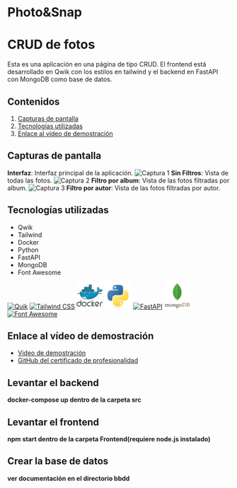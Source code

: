 # Photo&Snap
# CRUD de fotos

Esta es una aplicación en una página de tipo CRUD. El frontend está desarrollado en Qwik con los estilos en tailwind y el backend en FastAPI con MongoDB como base de datos.

## Contenidos

1. [Capturas de pantalla](#capturas-de-pantalla)
2. [Tecnologías utilizadas](#tecnologías-utilizadas)
3. [Enlace al vídeo de demostración](#enlace-al-vídeo-de-demostración)

## Capturas de pantalla

**Interfaz**: 
Interfaz principal de la aplicación.
![Captura 1](img/)
**Sin Filtros**: 
Vista de todas las fotos.
![Captura 2](img/)
**Filtro por album**: 
Vista de las fotos filtradas por album.
![Captura 3](img/)
**Filtro por autor**: 
Vista de las fotos filtradas por autor.

## Tecnologías utilizadas

- Qwik
- Tailwind
- Docker
- Python
- FastAPI
- MongoDB
- Font Awesome

[<img src="https://github.com/CristinaFdezFdez/CristinaFdezFdez/assets/155740893/26c41fca-3cc6-4944-8a8f-674097cf7f36" title="Quik" alt="Quik" width="60" height="60"/>](https://qwik.builder.io/)
[<img src="https://www.vectorlogo.zone/logos/tailwindcss/tailwindcss-icon.svg" title="Tailwind CSS" alt="Tailwind CSS" width="60" height="60"/>](https://tailwindcss.com/)
[<img src="https://raw.githubusercontent.com/devicons/devicon/master/icons/docker/docker-original-wordmark.svg" title="Docker" alt="Docker" width="60" height="60"/>](https://www.docker.com/)
[<img src="https://raw.githubusercontent.com/devicons/devicon/master/icons/python/python-original.svg" title="Python" alt="Python" width="60" height="60"/>](https://www.python.org)
[<img src="https://github.com/CristinaFdezFdez/MesonFernandez/assets/155740893/5b71a9ff-0e53-49c8-b676-371266b7e789" title="FastAPI" alt="FastAPI" width="60" height="60"/>](https://fastapi.tiangolo.com/)
[<img src="https://raw.githubusercontent.com/devicons/devicon/master/icons/mongodb/mongodb-original-wordmark.svg" title="MongoDB" alt="MongoDB" width="60" height="60"/>](https://www.mongodb.com/)
[<img src="https://github.com/julioamayamlg/crud-Photo-Snap/assets/157164628/8bdd3d90-936d-43ca-bc48-9278e89bd3de" title="Font Awesome" alt="Font Awesome" width="60" height="60"/>](https://fontawesome.com/)


## Enlace al vídeo de demostración

- [Video de demostración](https://youtu.be/umE_JSkiEF0)
- [GitHub del certificado de profesionalidad](https://github.com/CPIFPAlanTuring/certificaciones-2324)

## Levantar el backend
**docker-compose up dentro de la carpeta src**

## Levantar el frontend
**npm start dentro de la carpeta Frontend(requiere node.js instalado)**

## Crear la base de datos
**ver documentación en el directorio bbdd**
